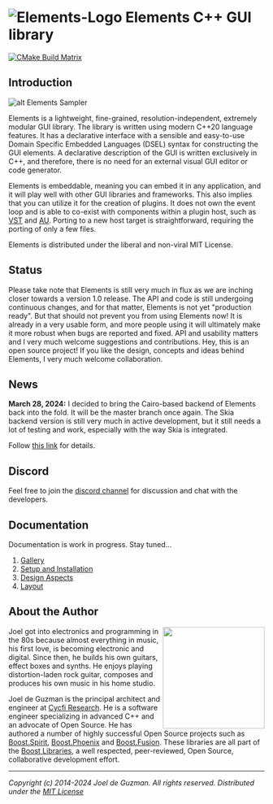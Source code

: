 # ![Elements-Logo](https://cycfi.github.io/assets/img/elements/elements.png) Elements C++ GUI library

[![CMake Build Matrix](https://github.com/cycfi/elements/workflows/Build/badge.svg)](https://github.com/cycfi/elements/actions?query=workflow%3ABuild)


## Introduction

![alt Elements Sampler](https://cycfi.github.io/assets/img/elements/photon_sampler.jpg)

Elements is a lightweight, fine-grained, resolution-independent, extremely modular GUI library. The library is written using modern C++20 language features. It has a declarative interface with a sensible and easy-to-use Domain Specific Embedded Languages (DSEL) syntax for constructing the GUI elements. A declarative description of the GUI is written exclusively in C++, and therefore, there is no need for an external visual GUI editor or code generator.

Elements is embeddable, meaning you can embed it in any application, and it will play well with other GUI libraries and frameworks. This also implies that you can utilize it for the creation of plugins. It does not own the event loop and is able to co-exist with components within a plugin host, such as [VST](https://en.wikipedia.org/wiki/Virtual_Studio_Technology) and [AU](https://en.wikipedia.org/wiki/Audio_Units). Porting to a new host target is straightforward, requiring the porting of only a few files.

Elements is distributed under the liberal and non-viral MIT License.

## Status

Please take note that Elements is still very much in flux as we are inching closer towards a version 1.0 release. The API and code is still undergoing continuous changes, and for that matter, Elements is not yet "production ready". But that should not prevent you from using Elements now! It is already in a very usable form, and more people using it will ultimately make it more robust when bugs are reported and fixed. API and usability matters and I very much welcome suggestions and contributions. Hey, this is an open source project! If you like the design, concepts and ideas behind Elements, I very much welcome collaboration.

## News

**March 28, 2024:**
I decided to bring the Cairo-based backend of Elements back into the fold. It will be the master branch once again. The Skia backend version is still very much in active development, but it still needs a lot of testing and work, especially with the way Skia is integrated.

Follow [this link](news.md) for details.

## Discord

Feel free to join the [discord channel](https://discord.gg/NJkadSx) for discussion and chat with the developers.

## Documentation

Documentation is work in progress. Stay tuned...

1. [Gallery](http://cycfi.github.io/elements/elements/skia_2024/gallery.html)
2. [Setup and Installation](http://cycfi.github.io/elements/elements/skia_2024/setup.html)
3. [Design Aspects](http://cycfi.github.io/elements/elements/skia_2024/aspects.html)
4. [Layout](http://cycfi.github.io/elements/elements/skia_2024/layout.html)

## <a name="jdeguzman"></a>About the Author

<img align="right" src="https://github.com/cycfi/elements/blob/assets/images/joel.jpg?raw=true" width="200">

Joel got into electronics and programming in the 80s because almost
everything in music, his first love, is becoming electronic and digital.
Since then, he builds his own guitars, effect boxes and synths. He enjoys
playing distortion-laden rock guitar, composes and produces his own music in
his home studio.

Joel de Guzman is the principal architect and engineer at [Cycfi
Research](https://www.cycfi.com/). He is a software engineer specializing in
advanced C++ and an advocate of Open Source. He has authored a number of
highly successful Open Source projects such as
[Boost.Spirit](http://tinyurl.com/ydhotlaf),
[Boost.Phoenix](http://tinyurl.com/y6vkeo5t) and
[Boost.Fusion](http://tinyurl.com/ybn5oq9v). These libraries are all part of
the [Boost Libraries](http://tinyurl.com/jubgged), a well respected,
peer-reviewed, Open Source, collaborative development effort.

-------------------------------------------------------------------------------

*Copyright (c) 2014-2024 Joel de Guzman. All rights reserved.*
*Distributed under the [MIT License](https://opensource.org/licenses/MIT)*
